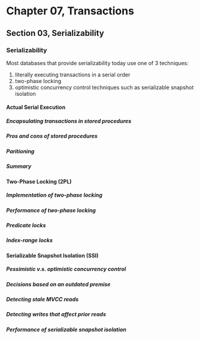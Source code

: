 # Chapter 07, Transactions

## Section 03, Serializability

### Serializability

Most databases that provide serializability today use one of 3 techniques:

1. literally executing transactions in a serial order
2. two-phase locking
3. optimistic concurrency control techniques such as serializable snapshot isolation

#### Actual Serial Execution

##### Encapsulating transactions in stored procedures

##### Pros and cons of stored procedures

##### Paritioning

##### Summary

#### Two-Phase Locking (2PL)

##### Implementation of two-phase locking

##### Performance of two-phase locking

##### Predicate locks

##### Index-range locks

#### Serializable Snapshot Isolation (SSI)

##### Pessimistic v.s. optimistic concurrency control

##### Decisions based on an outdated premise

##### Detecting stale MVCC reads

##### Detecting writes that affect prior reads

##### Performance of serializable snapshot isolation
